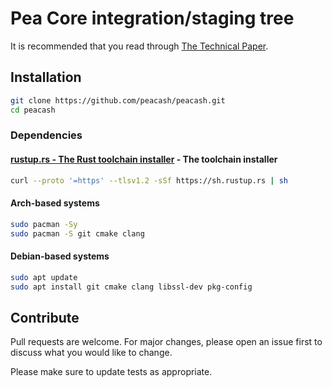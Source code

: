 # Pea Core integration/staging tree

It is recommended that you read through [The Technical Paper](https://github.com/peacash/paper/blob/main/README.md).

## Installation

```bash
git clone https://github.com/peacash/peacash.git
cd peacash
```

### Dependencies

#### [rustup.rs - The Rust toolchain installer](https://rustup.rs/) - The toolchain installer

```bash
curl --proto '=https' --tlsv1.2 -sSf https://sh.rustup.rs | sh
```

#### Arch-based systems

```bash
sudo pacman -Sy
sudo pacman -S git cmake clang
```

#### Debian-based systems

```bash
sudo apt update
sudo apt install git cmake clang libssl-dev pkg-config
```

## Contribute

Pull requests are welcome. For major changes, please open an issue first to discuss what you would like to change.

Please make sure to update tests as appropriate.
